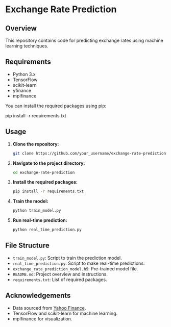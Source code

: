 # Exchange Rate Prediction

## Overview

This repository contains code for predicting exchange rates using machine learning techniques.

## Requirements

- Python 3.x
- TensorFlow
- scikit-learn
- yfinance
- mplfinance

You can install the required packages using pip:

pip install -r requirements.txt


## Usage

1. **Clone the repository:**

    ```bash
    git clone https://github.com/your_username/exchange-rate-prediction.git
    ```

2. **Navigate to the project directory:**

    ```bash
    cd exchange-rate-prediction
    ```

3. **Install the required packages:**

    ```bash
    pip install -r requirements.txt
    ```

4. **Train the model:**

    ```bash
    python train_model.py
    ```

5. **Run real-time prediction:**

    ```bash
    python real_time_prediction.py
    ```

## File Structure

- `train_model.py`: Script to train the prediction model.
- `real_time_prediction.py`: Script to make real-time predictions.
- `exchange_rate_prediction_model.h5`: Pre-trained model file.
- `README.md`: Project overview and instructions.
- `requirements.txt`: List of required packages.


## Acknowledgements

- Data sourced from [Yahoo Finance](https://finance.yahoo.com/).
- TensorFlow and scikit-learn for machine learning.
- mplfinance for visualization.

